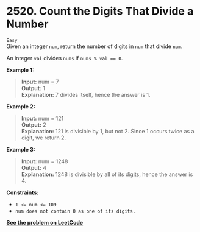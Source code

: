 # 2520. Count the Digits That Divide a Number

`Easy` <br />
Given an integer `num`, return the number of digits in `num` that divide `num`.

An integer `val` divides `nums` if `nums % val == 0`.

**Example 1:**

> **Input:** num = 7 <br />
> **Output:** 1 <br />
> **Explanation:** 7 divides itself, hence the answer is 1.

**Example 2:**

> **Input:** num = 121 <br />
> **Output:** 2 <br />
> **Explanation:** 121 is divisible by 1, but not 2. Since 1 occurs twice as a digit, we return 2.

**Example 3:**

> **Input:** num = 1248 <br />
> **Output:** 4 <br />
> **Explanation:** 1248 is divisible by all of its digits, hence the answer is 4.

**Constraints:**

- `1 <= num <= 109`
- `num does not contain 0 as one of its digits.`

[**See the problem on LeetCode**](https://leetcode.com/problems/count-the-digits-that-divide-a-number/)